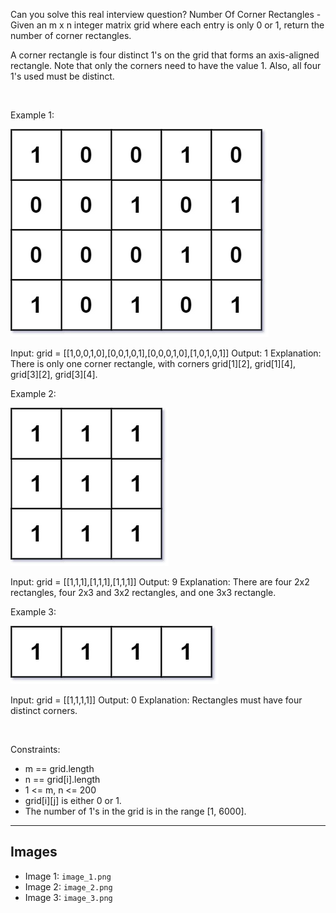 Can you solve this real interview question? Number Of Corner Rectangles - Given an m x n integer matrix grid where each entry is only 0 or 1, return the number of corner rectangles.

A corner rectangle is four distinct 1's on the grid that forms an axis-aligned rectangle. Note that only the corners need to have the value 1. Also, all four 1's used must be distinct.

 

Example 1:

![Example 1](./image_1.png)


Input: grid = [[1,0,0,1,0],[0,0,1,0,1],[0,0,0,1,0],[1,0,1,0,1]]
Output: 1
Explanation: There is only one corner rectangle, with corners grid[1][2], grid[1][4], grid[3][2], grid[3][4].


Example 2:

![Example 2](./image_2.png)


Input: grid = [[1,1,1],[1,1,1],[1,1,1]]
Output: 9
Explanation: There are four 2x2 rectangles, four 2x3 and 3x2 rectangles, and one 3x3 rectangle.


Example 3:

![Example 3](./image_3.png)


Input: grid = [[1,1,1,1]]
Output: 0
Explanation: Rectangles must have four distinct corners.


 

Constraints:

 * m == grid.length
 * n == grid[i].length
 * 1 <= m, n <= 200
 * grid[i][j] is either 0 or 1.
 * The number of 1's in the grid is in the range [1, 6000].

---

## Images

- Image 1: `image_1.png`
- Image 2: `image_2.png`
- Image 3: `image_3.png`
